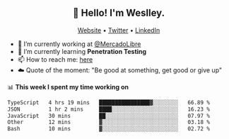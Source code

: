 <h2 align="center">👋 Hello! I'm Weslley.</h2>
<p align="center">
  <a href="http://weslleyneri.com.br">Website</a> •
  <a href="https://twitter.com/Weslley_Neri">Twitter</a> •
  <a href="https://www.linkedin.com/in/weslley-neri-3658908b">LinkedIn</a>
</p>


- 🔭 I’m currently working at [@MercadoLibre](https://github.com/mercadolibre)
- 🌱 I’m currently learning **Penetration Testing**
- 📫 How to reach me: [here](mailto:weslley39@gmail.com)
- ☁️ Quote of the moment: "Be good at something, get good or give up"

📊 **This week I spent my time working on**
<!--START_SECTION:waka-->

```txt
TypeScript   4 hrs 19 mins   ████████████████▓░░░░░░░░   66.89 %
JSON         1 hr 2 mins     ████░░░░░░░░░░░░░░░░░░░░░   16.23 %
JavaScript   30 mins         ██░░░░░░░░░░░░░░░░░░░░░░░   07.97 %
Other        12 mins         ▓░░░░░░░░░░░░░░░░░░░░░░░░   03.18 %
Bash         10 mins         ▓░░░░░░░░░░░░░░░░░░░░░░░░   02.72 %
```

<!--END_SECTION:waka-->

<!-- Inspired by https://github.com/gruselhaus/gruselhaus -->